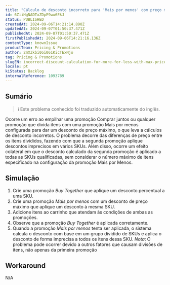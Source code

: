 ```yaml
---
title: "Cálculo de desconto incorreto para 'Mais por menos' com preço máximo após a divisão do item pelo aplicativo de promoção anterior"
id: 6ZiiHgNADTxZDpE9wu6EkJ
status: PUBLISHED
createdAt: 2024-09-06T14:21:14.890Z
updatedAt: 2024-09-07T01:50:37.471Z
publishedAt: 2024-09-07T01:50:37.471Z
firstPublishedAt: 2024-09-06T14:21:16.136Z
contentType: knownIssue
productTeam: Pricing & Promotions
author: 2mXZkbi0oi061KicTExNjo
tag: Pricing & Promotions
slugEN: incorrect-discount-calculation-for-more-for-less-with-max-price-after-item-split-by-previous-promotion-application
locale: pt
kiStatus: Backlog
internalReference: 1093789
---
```


## Sumário

>ℹ️ Este problema conhecido foi traduzido automaticamente do inglês.


Ocorre um erro ao empilhar uma promoção Comprar juntos ou qualquer promoção que divida itens com uma promoção Mais por menos configurada para dar um desconto de preço máximo, o que leva a cálculos de desconto incorretos. O problema decorre das diferenças de preço entre os itens divididos, fazendo com que a segunda promoção aplique descontos imprecisos em vários SKUs.
Além disso, ocorre um efeito colateral em que o desconto calculado da segunda promoção é aplicado a todas as SKUs qualificadas, sem considerar o número máximo de itens especificado na configuração da promoção Mais por Menos.

## Simulação



1. Crie uma promoção _Buy Together_ que aplique um desconto percentual a uma SKU.
2. Crie uma promoção _Mais por menos_ com um desconto de preço máximo que aplique um desconto à mesma SKU.
3. Adicione itens ao carrinho que atendam às condições de ambas as promoções.
4. Observe que a promoção _Buy Together_ é aplicada corretamente.
5. Quando a promoção _Mais por menos_ tenta ser aplicada, o sistema calcula o desconto com base em um grupo dividido de SKUs e aplica o desconto de forma imprecisa a todos os itens dessa SKU.
_Nota_: O problema pode ocorrer devido a outros fatores que causam divisões de itens, não apenas da primeira promoção

## Workaround


N/A





